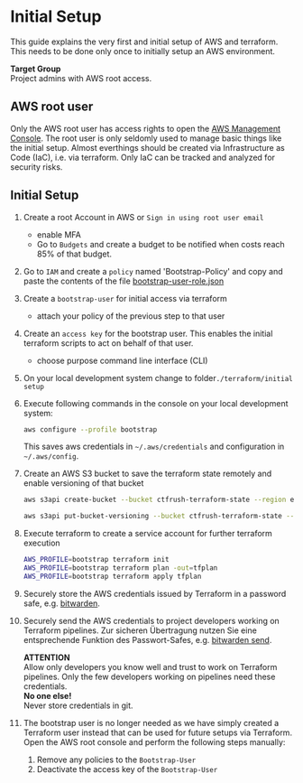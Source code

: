 # Initial Setup

This guide explains the very first and initial setup of AWS and terraform. This needs to be done only once to initially setup an AWS environment.

**Target Group**  
Project admins with AWS root access.

## AWS root user
Only the AWS root user has access rights to open the [AWS Management Console](https://signin.aws.amazon.com/). The root user is only seldomly used to manage basic things like the initial setup.
Almost everthings should be created via Infrastructure as Code (IaC), i.e. via terraform. Only IaC can be tracked and analyzed for security risks.


## Initial Setup
1. Create a root Account in AWS or `Sign in using root user email`
   - enable MFA
   - Go to `Budgets` and create a budget to be notified when costs reach 85% of that budget.
1. Go to `IAM` and create a `policy` named 'Bootstrap-Policy' and copy and paste the contents of the file [bootstrap-user-role.json](./bootstrap-user-role.json)   
1. Create a `bootstrap-user` for initial access via terraform
   - attach your policy of the previous step to that user
1. Create an `access key` for the bootstrap user. This enables the initial terraform scripts to act on behalf of that user.
   - choose purpose command line interface (CLI)
1. On your local development system change to folder`./terraform/initial setup` 
1. Execute following commands in the console on your local development system:
   ```bash
   aws configure --profile bootstrap
   ``` 
   This saves aws credentials in `~/.aws/credentials` and configuration in `~/.aws/config`.

1. Create an AWS S3 bucket to save the terraform state remotely and enable versioning of that bucket
   ```bash
   aws s3api create-bucket --bucket ctfrush-terraform-state --region eu-central-1 --create-bucket-configuration LocationConstraint=eu-central-1 --profile bootstrap

   aws s3api put-bucket-versioning --bucket ctfrush-terraform-state --versioning-configuration Status=Enabled --profile bootstrap
   ```

1. Execute terraform to create a service account for further terraform execution
   ```bash
   AWS_PROFILE=bootstrap terraform init
   AWS_PROFILE=bootstrap terraform plan -out=tfplan
   AWS_PROFILE=bootstrap terraform apply tfplan
   ```
1. Securely store the AWS credentials issued by Terraform in a password safe, 
   e.g. [bitwarden](https://bitwarden.com/products/personal/).
1. Securely send the AWS credentials to project developers working on Terraform pipelines. Zur sicheren Übertragung nutzen Sie eine entsprechende Funktion des Passwort-Safes, e.g. [bitwarden send](https://bitwarden.com/products/send/).

   **ATTENTION**  
   Allow only developers you know well and trust to work on Terraform pipelines.
   Only the few developers working on pipelines need these credentials.  
   **No one else!**  
   Never store credentials in git.

1. The bootstrap user is no longer needed as we have simply created a Terraform user instead that can be used for future setups via Terraform. Open the AWS root console and perform the following steps manually:
   1. Remove any policies to the `Bootstrap-User` 
   1. Deactivate the access key of the `Bootstrap-User` 
